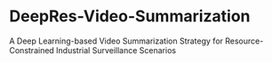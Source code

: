 # DeepRes-Video-Summarization
A Deep Learning-based Video Summarization Strategy for Resource-Constrained Industrial Surveillance Scenarios
